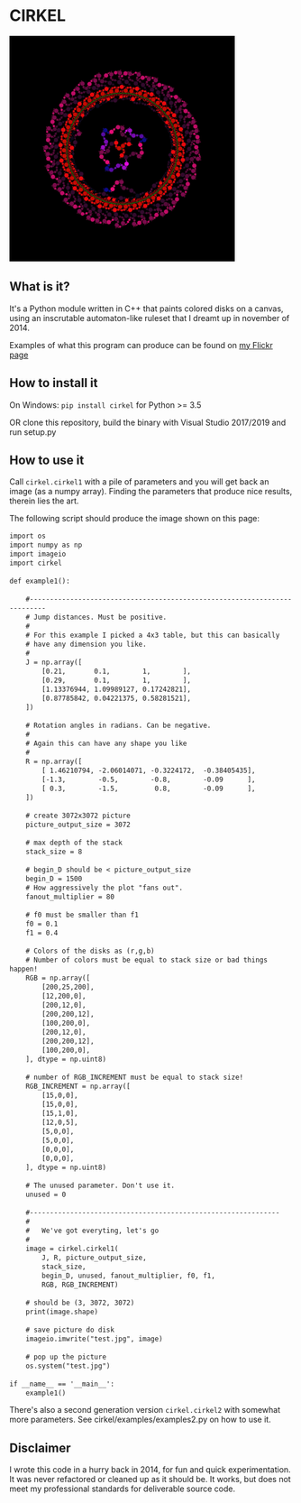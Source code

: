 

# CIRKEL

<img src="https://raw.githubusercontent.com/zmic/cirkel/master/examples/test_0.jpg" width=400px height=400px>

## What is it?
It's a Python module written in C++ that paints colored disks on a canvas, using an inscrutable automaton-like ruleset that I dreamt up in november of 2014.

Examples of what this program can produce can be found on 
[my Flickr page](https://www.flickr.com/photos/66348526@N00/albums/72157665578003511)

## How to install it

On Windows:
`pip install cirkel` for Python >= 3.5

OR clone this repository, build the binary with Visual Studio 2017/2019 and run setup.py

## How to  use it
Call `cirkel.cirkel1` with a pile of parameters and you will get back an image (as a numpy array). Finding the parameters that produce nice results, therein lies the art.

The following script should produce the image shown on this page:

```
import os
import numpy as np
import imageio
import cirkel

def example1():    

    #--------------------------------------------------------------------------
    # Jump distances. Must be positive.
    #
    # For this example I picked a 4x3 table, but this can basically
    # have any dimension you like.
    #
    J = np.array([
        [0.21,       0.1,        1,        ],
        [0.29,       0.1,        1,        ],
        [1.13376944, 1.09989127, 0.17242821],
        [0.87785842, 0.04221375, 0.58281521],
    ])
 
    # Rotation angles in radians. Can be negative.
    #
    # Again this can have any shape you like 
    #
    R = np.array([
        [ 1.46210794, -2.06014071, -0.3224172,  -0.38405435],
        [-1.3,        -0.5,        -0.8,        -0.09      ],
        [ 0.3,        -1.5,         0.8,        -0.09      ],
    ])

    # create 3072x3072 picture
    picture_output_size = 3072
    
    # max depth of the stack
    stack_size = 8
    
    # begin_D should be < picture_output_size
    begin_D = 1500
    # How aggressively the plot "fans out".
    fanout_multiplier = 80
    
    # f0 must be smaller than f1
    f0 = 0.1
    f1 = 0.4
    
    # Colors of the disks as (r,g,b)
    # Number of colors must be equal to stack size or bad things happen!
    RGB = np.array([
        [200,25,200],
        [12,200,0],
        [200,12,0],
        [200,200,12],
        [100,200,0],
        [200,12,0],
        [200,200,12],
        [100,200,0],
    ], dtype = np.uint8)

    # number of RGB_INCREMENT must be equal to stack size!
    RGB_INCREMENT = np.array([
        [15,0,0],
        [15,0,0],
        [15,1,0],
        [12,0,5],
        [5,0,0],
        [5,0,0],        
        [0,0,0],
        [0,0,0],        
    ], dtype = np.uint8)

    # The unused parameter. Don't use it.
    unused = 0
    
    #--------------------------------------------------------------
    #      
    #   We've got everyting, let's go
    # 
    image = cirkel.cirkel1(
        J, R, picture_output_size, 
        stack_size, 
        begin_D, unused, fanout_multiplier, f0, f1,
        RGB, RGB_INCREMENT)
    
    # should be (3, 3072, 3072)    
    print(image.shape)   

    # save picture do disk
    imageio.imwrite("test.jpg", image)
    
    # pop up the picture
    os.system("test.jpg")

if __name__ == '__main__':    
    example1()
```

There's also a second generation version `cirkel.cirkel2` with somewhat more parameters. See cirkel/examples/examples2.py on how to use it.


## Disclaimer
I wrote this code in a hurry back in 2014, for fun and quick experimentation. It was never refactored or cleaned up as it should be. It works, but does not meet my professional standards for deliverable source code.


